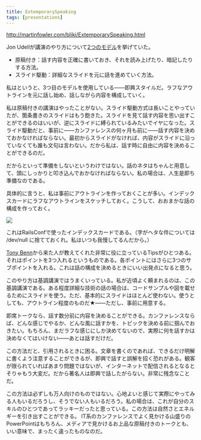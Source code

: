 ```yaml
---
title: ExtemporarySpeaking
tags: [presentations]
---
```


http://martinfowler.com/bliki/ExtemporarySpeaking.html



Jon Udellが講演のやり方について[2つのモデル](http://weblog.infoworld.com/udell/2006/04/09.html)を挙げていた。

* 原稿付き：話す内容を正確に書いておき、それを読み上げたり、暗記したりする方法。
* スライド駆動：詳細なスライドを元に話を進めていく方法。

私はというと、3つ目のモデルを使用している——即興スタイルだ。ラフなアウトラインを元に話し始め、話しながら内容を構成していく。

私は原稿付きの講演はやったことがない。スライド駆動方式は長いことやっていたが、箇条書きのスライドはもう飽きた。スライドを見て話す内容を思い出すことができるのはいいが、逆にスライドに縛られているみたいでイヤになった。スライド駆動だと、事前に——カンファレンスの何ヶ月も前に——話す内容を決めておかなければならない。最初からスライドがなければ、内容がスライドに沿っていなくても誰も文句は言わない。だから私は、話す時に自由に内容を決めることができるのだ。

だからといって準備をしないというわけではない。話のネタはちゃんと用意して、頭にしっかりと叩き込んでおかなければならない。私の場合は、人生是即ち準備なのである。

具体的に言うと、私は事前にアウトラインを作っておくことが多い。インデックスカードにラフなアウトラインをスケッチしておく。こうして、おおまかな話の構成を作っておく。

![](http://martinfowler.com/bliki/images/railsCard.jpg)

これはRailsConfで使ったインデックスカードである。（字がヘタな件については /dev/null に捨てておくれ。私はいつも我慢してるんだから。）

[Tony Benn](http://en.wikipedia.org/wiki/Tony_Benn)から来た人が教えてくれた非常に役に立っているTipsがひとつある。それはポイントを3つ入れるというものである。各ポイントにはさらに3つのサブポイントを入れる。これは話の構成を決めるときにいい出発点になると思う。

このやり方は基調講演ではうまくいっている。私が近頃よく頼まれるのは、この基調講演である。ある程度詳細な技術の話の場合は、コードサンプルや図を載せるためにスライドを使う。ただ、基本的にスライドはほとんど使わない。使うとしても、アウトライン程度のものだ★——ただし、事前に用意する。

即席トークなら、話す数分前に内容を決めることができる。カンファレンスならば、どんな感じでやるか、どんな風に話すかを、トピックを決める前に掴んでおきたい。もちろん、まだラフな感じにしか決めてないので、実際に何を話すかは決めなくてはいけない——あとは話すだけだ。

この方法だと、引用されるときに困る。文章を書くのであれば、できるだけ明解に書くよう注意することができるが、即興で話すと誤解を招く恐れがある。観客が限られていればあまり問題ではないが、インターネットで配信されるとなるとそりゃもう大変だ。だから著名人は即興で話したがらない。非常に残念なことだ。

この方法は必ずしも万人向けのものではない。心地よいと感じて実際にやってみる人もいるだろうし、そうでない人もいるだろう。私の場合は、これが自分のスキルのひとつであってラッキーだったと思っている。この方法は自然さとエネルギーを引き出すことができる。 IT系のカンファレンスでよく見かける山盛りのPowerPointはもちろん、メディアで見かけるお上品な原稿付きのトークとも、いい意味で、まったく違ったものなのだ。

